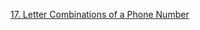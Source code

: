 [17. Letter Combinations of a Phone Number](https://leetcode.com/problems/letter-combinations-of-a-phone-number/)
